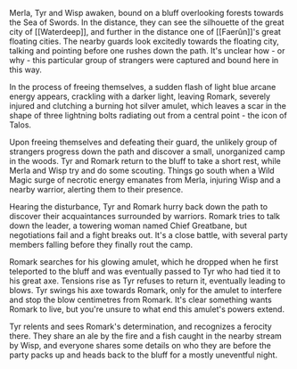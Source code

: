 Merla, Tyr and Wisp awaken, bound on a bluff overlooking forests towards the Sea of Swords. In the distance, they can see the silhouette of the great city of [[Waterdeep]], and further in the distance one of [[Faerûn]]'s great floating cities. The nearby guards look excitedly towards the floating city, talking and pointing before one rushes down the path. It's unclear how - or why - this particular group of strangers were captured and bound here in this way.  
  
In the process of freeing themselves, a sudden flash of light blue arcane energy appears, crackling with a darker light, leaving Romark, severely injured and clutching a burning hot silver amulet, which leaves a scar in the shape of three lightning bolts radiating out from a central point - the icon of Talos.  
  
Upon freeing themselves and defeating their guard, the unlikely group of strangers progress down the path and discover a small, unorganized camp in the woods. Tyr and Romark return to the bluff to take a short rest, while Merla and Wisp try and do some scouting. Things go south when a Wild Magic surge of necrotic energy emanates from Merla, injuring Wisp and a nearby warrior, alerting them to their presence.  
  
Hearing the disturbance, Tyr and Romark hurry back down the path to discover their acquaintances surrounded by warriors. Romark tries to talk down the leader, a towering woman named Chief Greatbane, but negotiations fail and a fight breaks out. It's a close battle, with several party members falling before they finally rout the camp.  
  
Romark searches for his glowing amulet, which he dropped when he first teleported to the bluff and was eventually passed to Tyr who had tied it to his great axe. Tensions rise as Tyr refuses to return it, eventually leading to blows. Tyr swings his axe towards Romark, only for the amulet to interfere and stop the blow centimetres from Romark. It's clear something wants Romark to live, but you're unsure to what end this amulet's powers extend.  
  
Tyr relents and sees Romark's determination, and recognizes a ferocity there. They share an ale by the fire and a fish caught in the nearby stream by Wisp, and everyone shares some details on who they are before the party packs up and heads back to the bluff for a mostly uneventful night.